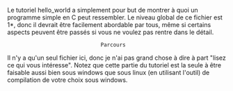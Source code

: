 Le tutoriel hello_world a simplement pour but de montrer à quoi un programme
simple en C peut ressembler. Le niveau global de ce fichier est 1*, donc il
devrait être facilement abordable par tous, même si certains aspects peuvent
être passés si vous ne voulez pas rentre dans le détail.


                                  Parcours

Il n'y a qu'un seul fichier ici, donc je n'ai pas grand chose à dire à part
"lisez ce qui vous intéresse". Notez que cette partie du tutoriel est la seule à
être faisable aussi bien sous windows que sous linux (en utilisant l'outil) de
compilation de votre choix sous windows.
